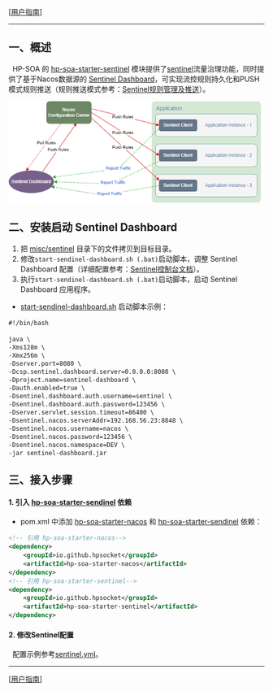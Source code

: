 [[用户指南](user_guide.md)]

---

## 一、概述
&nbsp;&nbsp;HP-SOA 的 [hp-soa-starter-sentinel](../../hp-soa-starter/hp-soa-starter-sentinel) 模块提供了[sentinel](https://github.com/alibaba/Sentinel)流量治理功能，同时提供了基于Nacos数据源的 [Sentinel Dashboard](../../misc/sentinel)，可实现流控规则持久化和PUSH模式规则推送（规则推送模式参考：[Sentinel规则管理及推送](https://github.com/alibaba/Sentinel/wiki/%E5%9C%A8%E7%94%9F%E4%BA%A7%E7%8E%AF%E5%A2%83%E4%B8%AD%E4%BD%BF%E7%94%A8-Sentinel)）。

![Sentinel Push](../../misc/doc/images/Sentinel.png "Sentinel Push")

## 二、安装启动 Sentinel Dashboard

1. 把 [misc/sentinel](../../misc/sentinel) 目录下的文件拷贝到目标目录。
2. 修改`start-sendinel-dashboard.sh (.bat)`启动脚本，调整 Sentinel Dashboard 配置（详细配置参考：[Sentinel控制台文档](https://sentinelguard.io/zh-cn/docs/dashboard.html)）。
3. 执行`start-sendinel-dashboard.sh (.bat)`启动脚本，启动 Sentinel Dashboard 应用程序。

- [start-sendinel-dashboard.sh](../../misc/sentinel/start-sendinel-dashboard.sh) 启动脚本示例：

```shell
#!/bin/bash

java \
-Xms128m \
-Xmx256m \
-Dserver.port=8080 \
-Dcsp.sentinel.dashboard.server=0.0.0.0:8080 \
-Dproject.name=sentinel-dashboard \
-Dauth.enabled=true \
-Dsentinel.dashboard.auth.username=sentinel \
-Dsentinel.dashboard.auth.password=123456 \
-Dserver.servlet.session.timeout=86400 \
-Dsentinel.nacos.serverAddr=192.168.56.23:8848 \
-Dsentinel.nacos.username=nacos \
-Dsentinel.nacos.password=123456 \
-Dsentinel.nacos.namespace=DEV \
-jar sentinel-dashboard.jar
```

## 三、接入步骤

#### 1. 引入 [hp-soa-starter-sendinel](../../hp-soa-starter/hp-soa-starter-sendinel) 依赖
- pom.xml 中添加 [hp-soa-starter-nacos](../../hp-soa-starter/hp-soa-starter-nacos) 和 [hp-soa-starter-sendinel](../../hp-soa-starter/hp-soa-starter-sendinel) 依赖：

```xml
<!-- 引用 hp-soa-starter-nacos-->
<dependency>
    <groupId>io.github.hpsocket</groupId>
    <artifactId>hp-soa-starter-nacos</artifactId>
</dependency>
<!-- 引用 hp-soa-starter-sentinel-->
<dependency>
    <groupId>io.github.hpsocket</groupId>
    <artifactId>hp-soa-starter-sentinel</artifactId>
</dependency>
```

#### 2. 修改Sentinel配置

&nbsp;&nbsp;配置示例参考[sentinel.yml](../../misc/nacos/config/namespace-DEV/GLOBAL_GROUP/sentinel.yml)。

---

[[用户指南](user_guide.md)]